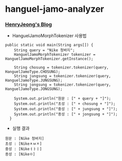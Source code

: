 # hanguel-jamo-analyzer

### [HenryJeong's Blog](http://jjeong.tistory.com)

*  HanguelJamoMorphTokenizer 사용법

```{.java}
public static void main(String args[]) {
    String query = "Nike 청바지";
    HanguelJamoMorphTokenizer tokenizer = HanguelJamoMorphTokenizer.getInstance();

    String chosung = tokenizer.tokenizer(query, HanguelJamoType.CHOSUNG);
    String jungsung = tokenizer.tokenizer(query, HanguelJamoType.JUNGSUNG);
    String jongsung = tokenizer.tokenizer(query, HanguelJamoType.JONGSUNG);

    System.out.println("원문 : [" + query + "]");
    System.out.println("초성 : [" + chosung + "]");
    System.out.println("중성 : [" + jungsung + "]");
    System.out.println("종성 : [" + jongsung + "]");
  }
```

* 실행 결과
```
원문 : [Nike 청바지]
초성 : [Nikeㅊㅂㅈ]
중성 : [Nikeㅓㅏㅣ]
종성 : [Nikeㅇ  ]
```